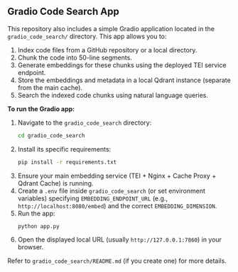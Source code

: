 ## Gradio Code Search App

This repository also includes a simple Gradio application located in the `gradio_code_search/` directory. This app allows you to:

1.  Index code files from a GitHub repository or a local directory.
2.  Chunk the code into 50-line segments.
3.  Generate embeddings for these chunks using the deployed TEI service endpoint.
4.  Store the embeddings and metadata in a local Qdrant instance (separate from the main cache).
5.  Search the indexed code chunks using natural language queries.

**To run the Gradio app:**

1.  Navigate to the `gradio_code_search` directory:
    ```bash
    cd gradio_code_search
    ```
2.  Install its specific requirements:
    ```bash
    pip install -r requirements.txt
    ```
3.  Ensure your main embedding service (TEI + Nginx + Cache Proxy + Qdrant Cache) is running.
4.  Create a `.env` file inside `gradio_code_search` (or set environment variables) specifying `EMBEDDING_ENDPOINT_URL` (e.g., `http://localhost:8080/embed`) and the correct `EMBEDDING_DIMENSION`.
5.  Run the app:
    ```bash
    python app.py
    ```
6.  Open the displayed local URL (usually `http://127.0.0.1:7860`) in your browser.

Refer to `gradio_code_search/README.md` (if you create one) for more details.

